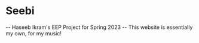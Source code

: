 # Seebi
-- Haseeb Ikram's EEP Project for Spring 2023
-- This website is essentially my own, for my music!